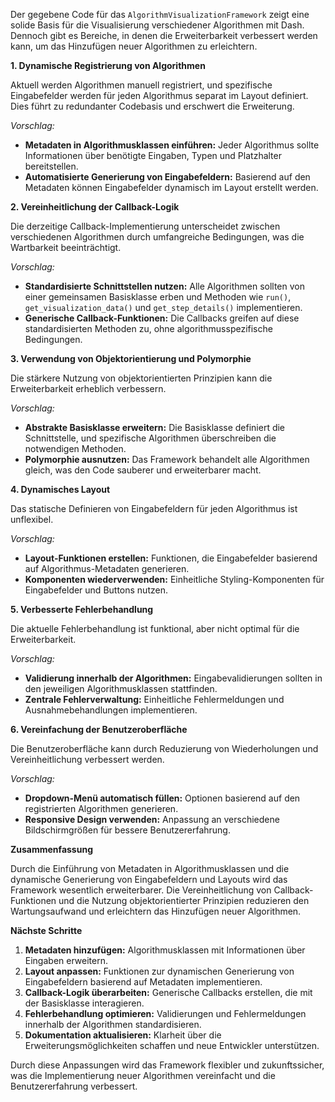 Der gegebene Code für das `AlgorithmVisualizationFramework` zeigt eine solide Basis für die Visualisierung verschiedener Algorithmen mit Dash. Dennoch gibt es Bereiche, in denen die Erweiterbarkeit verbessert werden kann, um das Hinzufügen neuer Algorithmen zu erleichtern.

**1. Dynamische Registrierung von Algorithmen**

Aktuell werden Algorithmen manuell registriert, und spezifische Eingabefelder werden für jeden Algorithmus separat im Layout definiert. Dies führt zu redundanter Codebasis und erschwert die Erweiterung.

*Vorschlag:*

- **Metadaten in Algorithmusklassen einführen:** Jeder Algorithmus sollte Informationen über benötigte Eingaben, Typen und Platzhalter bereitstellen.
- **Automatisierte Generierung von Eingabefeldern:** Basierend auf den Metadaten können Eingabefelder dynamisch im Layout erstellt werden.

**2. Vereinheitlichung der Callback-Logik**

Die derzeitige Callback-Implementierung unterscheidet zwischen verschiedenen Algorithmen durch umfangreiche Bedingungen, was die Wartbarkeit beeinträchtigt.

*Vorschlag:*

- **Standardisierte Schnittstellen nutzen:** Alle Algorithmen sollten von einer gemeinsamen Basisklasse erben und Methoden wie `run()`, `get_visualization_data()` und `get_step_details()` implementieren.
- **Generische Callback-Funktionen:** Die Callbacks greifen auf diese standardisierten Methoden zu, ohne algorithmusspezifische Bedingungen.

**3. Verwendung von Objektorientierung und Polymorphie**

Die stärkere Nutzung von objektorientierten Prinzipien kann die Erweiterbarkeit erheblich verbessern.

*Vorschlag:*

- **Abstrakte Basisklasse erweitern:** Die Basisklasse definiert die Schnittstelle, und spezifische Algorithmen überschreiben die notwendigen Methoden.
- **Polymorphie ausnutzen:** Das Framework behandelt alle Algorithmen gleich, was den Code sauberer und erweiterbarer macht.

**4. Dynamisches Layout**

Das statische Definieren von Eingabefeldern für jeden Algorithmus ist unflexibel.

*Vorschlag:*

- **Layout-Funktionen erstellen:** Funktionen, die Eingabefelder basierend auf Algorithmus-Metadaten generieren.
- **Komponenten wiederverwenden:** Einheitliche Styling-Komponenten für Eingabefelder und Buttons nutzen.

**5. Verbesserte Fehlerbehandlung**

Die aktuelle Fehlerbehandlung ist funktional, aber nicht optimal für die Erweiterbarkeit.

*Vorschlag:*

- **Validierung innerhalb der Algorithmen:** Eingabevalidierungen sollten in den jeweiligen Algorithmusklassen stattfinden.
- **Zentrale Fehlerverwaltung:** Einheitliche Fehlermeldungen und Ausnahmebehandlungen implementieren.

**6. Vereinfachung der Benutzeroberfläche**

Die Benutzeroberfläche kann durch Reduzierung von Wiederholungen und Vereinheitlichung verbessert werden.

*Vorschlag:*

- **Dropdown-Menü automatisch füllen:** Optionen basierend auf den registrierten Algorithmen generieren.
- **Responsive Design verwenden:** Anpassung an verschiedene Bildschirmgrößen für bessere Benutzererfahrung.

**Zusammenfassung**

Durch die Einführung von Metadaten in Algorithmusklassen und die dynamische Generierung von Eingabefeldern und Layouts wird das Framework wesentlich erweiterbarer. Die Vereinheitlichung von Callback-Funktionen und die Nutzung objektorientierter Prinzipien reduzieren den Wartungsaufwand und erleichtern das Hinzufügen neuer Algorithmen.

**Nächste Schritte**

1. **Metadaten hinzufügen:** Algorithmusklassen mit Informationen über Eingaben erweitern.
2. **Layout anpassen:** Funktionen zur dynamischen Generierung von Eingabefeldern basierend auf Metadaten implementieren.
3. **Callback-Logik überarbeiten:** Generische Callbacks erstellen, die mit der Basisklasse interagieren.
4. **Fehlerbehandlung optimieren:** Validierungen und Fehlermeldungen innerhalb der Algorithmen standardisieren.
5. **Dokumentation aktualisieren:** Klarheit über die Erweiterungsmöglichkeiten schaffen und neue Entwickler unterstützen.

Durch diese Anpassungen wird das Framework flexibler und zukunftssicher, was die Implementierung neuer Algorithmen vereinfacht und die Benutzererfahrung verbessert.